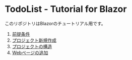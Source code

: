 # TodoList - Tutorial for Blazor

このリポジトリはBlazorのチュートリアル用です。

1. [前提条件](docs/0000prerequisites.md)
1. [プロジェクト新規作成](docs/0001newproject.md)
1. [プロジェクトの構造](docs/0002projectstructure.md)
1. [Webページの追加](docs/0003addrazorcomponent.md)
